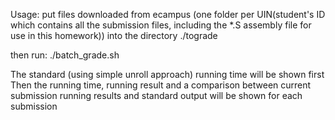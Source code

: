 Usage:
put files downloaded from ecampus (one folder per UIN(student's ID which
contains all the submission files, including the *.S assembly file for use in
this homework)) into the directory ./tograde

then run:
./batch_grade.sh

The standard (using simple unroll approach) running time will be shown first
Then the running time, running result and a comparison between current submission
running results and standard output will be shown for each submission
